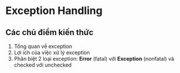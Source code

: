 # Exception Handling

## 


## Các chủ điểm kiến thức

1. Tổng quan về exception
2. Lợi ích của việc xử lý exception
3. Phân biệt 2 loại exception: **Error** (fatal) với **Exception** (nonfatal) và checked với unchecked
